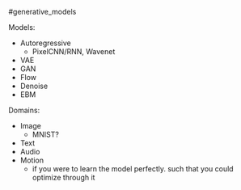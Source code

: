 #generative_models

Models:
- Autoregressive
  - PixelCNN/RNN, Wavenet
- VAE
- GAN
- Flow
- Denoise
- EBM

Domains:
- Image
  - MNIST?
- Text
- Audio
- Motion
  - if you were to learn the model perfectly. such that you could optimize through it

